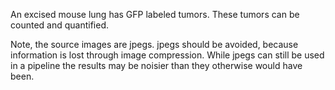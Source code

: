An excised mouse lung has GFP labeled tumors. These tumors can be counted and quantified.

Note, the source images are jpegs. jpegs should be avoided, because information is lost through image compression. While jpegs can still be used in a pipeline the results may be noisier than they otherwise would have been.
